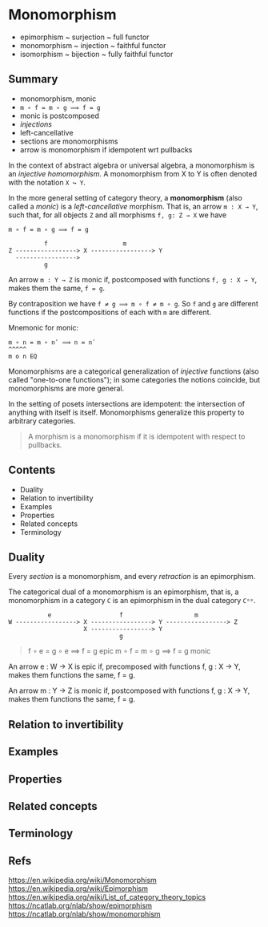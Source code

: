 # Monomorphism

- epimorphism ~ surjection ~ full functor
- monomorphism ~ injection ~ faithful functor
- isomorphism ~ bijection ~ fully faithful functor


## Summary

- monomorphism, monic
- `m ∘ f = m ∘ g ⟹ f = g`
- monic is postcomposed
- *injections*
- left-cancellative
- sections are monomorphisms
- arrow is monomorphism if idempotent wrt pullbacks


In the context of abstract algebra or universal algebra, a monomorphism is an *injective homomorphism*. A monomorphism from X to Y is often denoted with the notation `X ↪ Y`.

In the more general setting of category theory, a **monomorphism** (also called a *monic*) is a *left-cancellative* morphism. That is, an arrow `m : X → Y`, such that, for all objects `Z` and all morphisms `f, g: Z → X` we have

`m ∘ f = m ∘ g ⟹ f = g`

```
          f                     m
Z -----------------> X -----------------> Y
  ----------------->
          g
```

An arrow `m : Y → Z` is monic if, postcomposed with functions `f, g : X → Y`, makes them the same, `f = g`.

By contraposition we have `f ≠ g ⟹ m ∘ f ≠ m ∘ g`. So `f` and `g` are different functions if the postcompositions of each with `m` are different.

Mnemonic for monic:
```
m ∘ n = m ∘ nʹ ⟹ n = nʹ
^^^^^
m o n EQ
```


Monomorphisms are a categorical generalization of *injective* functions (also called "one-to-one functions"); in some categories the notions coincide, but monomorphisms are more general.

In the setting of posets intersections are idempotent: the intersection of anything with itself is itself. Monomorphisms generalize this property to arbitrary categories.
>A morphism is a monomorphism if it is idempotent with respect to pullbacks.

## Contents

- Duality
- Relation to invertibility
- Examples
- Properties
- Related concepts
- Terminology

## Duality

Every *section* is a monomorphism, and every *retraction* is an epimorphism.

The categorical dual of a monomorphism is an epimorphism, that is, a monomorphism in a category `C` is an epimorphism in the dual category `Cᵒᵖ`.

```
           e                   f                    m
W -----------------> X -----------------> Y -----------------> Z
                     X -----------------> Y
                               g
```

>f ∘ e = g ∘ e ⟹ f = g     epic
>m ∘ f = m ∘ g ⟹ f = g     monic

An arrow e : W → X is epic if, precomposed with functions f, g : X → Y, makes them functions the same, f = g.

An arrow m : Y → Z is monic if, postcomposed with functions f, g : X → Y, makes them functions the same, f = g.

## Relation to invertibility



## Examples



## Properties



## Related concepts



## Terminology







## Refs

https://en.wikipedia.org/wiki/Monomorphism
https://en.wikipedia.org/wiki/Epimorphism
https://en.wikipedia.org/wiki/List_of_category_theory_topics
https://ncatlab.org/nlab/show/epimorphism
https://ncatlab.org/nlab/show/monomorphism
